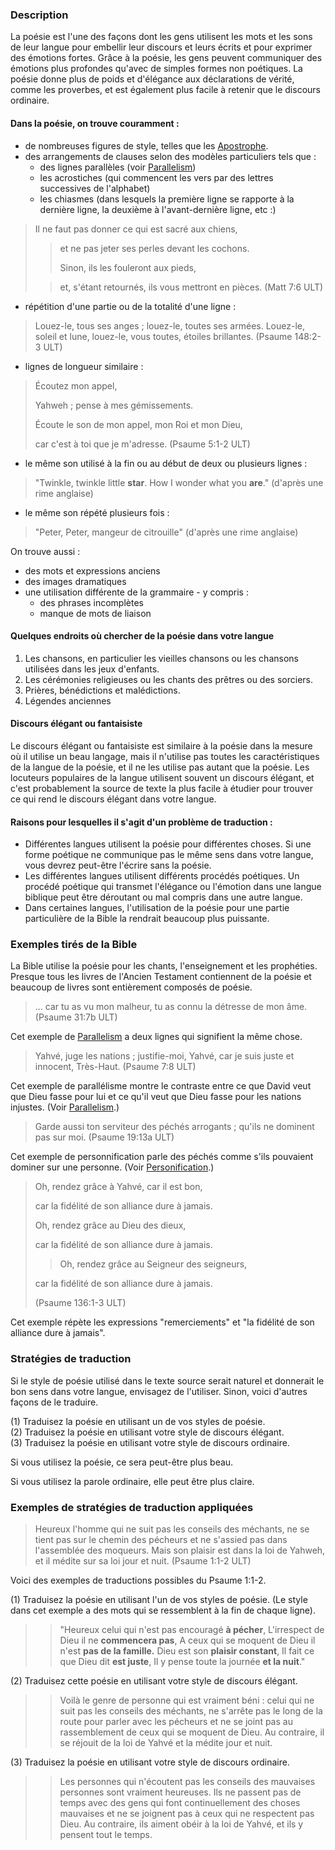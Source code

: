 ### Description

La poésie est l'une des façons dont les gens utilisent les mots et les sons de leur langue pour embellir leur discours et leurs écrits et pour exprimer des émotions fortes. Grâce à la poésie, les gens peuvent communiquer des émotions plus profondes qu'avec de simples formes non poétiques. La poésie donne plus de poids et d'élégance aux déclarations de vérité, comme les proverbes, et est également plus facile à retenir que le discours ordinaire.

#### Dans la poésie, on trouve couramment :

* de nombreuses figures de style, telles que les [Apostrophe](../figs-apostrophe/01.md).
* des arrangements de clauses selon des modèles particuliers tels que :
    * des lignes parallèles (voir [Parallelism](../figs-parallelism/01.md))
    * les acrostiches (qui commencent les vers par des lettres successives de l'alphabet)
    * les chiasmes (dans lesquels la première ligne se rapporte à la dernière ligne, la deuxième à l'avant-dernière ligne, etc :)
> Il ne faut pas donner ce qui est sacré aux chiens,
>
>> et ne pas jeter ses perles devant les cochons.
>>
>> Sinon, ils les fouleront aux pieds,
>
> > et, s'étant retournés, ils vous mettront en pièces. (Matt 7:6 ULT)

* répétition d'une partie ou de la totalité d'une ligne :

> Louez-le, tous ses anges ; louez-le, toutes ses armées. Louez-le, soleil et lune, louez-le, vous toutes, étoiles brillantes. (Psaume 148:2-3 ULT)

* lignes de longueur similaire :

> Écoutez mon appel,
>
> Yahweh ; pense à mes gémissements.
>
> Écoute le son de mon appel, mon Roi et mon Dieu,
>
> car c'est à toi que je m'adresse. (Psaume 5:1-2 ULT)

* le même son utilisé à la fin ou au début de deux ou plusieurs lignes :

> "Twinkle, twinkle little **star**. How I wonder what you **are**." (d'après une rime anglaise)

* le même son répété plusieurs fois :

> "Peter, Peter, mangeur de citrouille" (d'après une rime anglaise)

 On trouve aussi :

 * des mots et expressions anciens
 * des images dramatiques
 * une utilisation différente de la grammaire - y compris :
     * des phrases incomplètes
     * manque de mots de liaison

#### Quelques endroits où chercher de la poésie dans votre langue

1. Les chansons, en particulier les vieilles chansons ou les chansons utilisées dans les jeux d'enfants.
1. Les cérémonies religieuses ou les chants des prêtres ou des sorciers.
1. Prières, bénédictions et malédictions.
1. Légendes anciennes

#### Discours élégant ou fantaisiste

Le discours élégant ou fantaisiste est similaire à la poésie dans la mesure où il utilise un beau langage, mais il n'utilise pas toutes les caractéristiques de la langue de la poésie, et il ne les utilise pas autant que la poésie. Les locuteurs populaires de la langue utilisent souvent un discours élégant, et c'est probablement la source de texte la plus facile à étudier pour trouver ce qui rend le discours élégant dans votre langue.

#### Raisons pour lesquelles il s'agit d'un problème de traduction :

* Différentes langues utilisent la poésie pour différentes choses. Si une forme poétique ne communique pas le même sens dans votre langue, vous devrez peut-être l'écrire sans la poésie.
* Les différentes langues utilisent différents procédés poétiques. Un procédé poétique qui transmet l'élégance ou l'émotion dans une langue biblique peut être déroutant ou mal compris dans une autre langue.
* Dans certaines langues, l'utilisation de la poésie pour une partie particulière de la Bible la rendrait beaucoup plus puissante.

### Exemples tirés de la Bible

La Bible utilise la poésie pour les chants, l'enseignement et les prophéties. Presque tous les livres de l'Ancien Testament contiennent de la poésie et beaucoup de livres sont entièrement composés de poésie.

> ... car tu as vu mon malheur, tu as connu la détresse de mon âme. (Psaume 31:7b ULT)

Cet exemple de [Parallelism](../figs-parallelism/01.md) a deux lignes qui signifient la même chose.

> Yahvé, juge les nations ; justifie-moi, Yahvé, car je suis juste et innocent, Très-Haut. (Psaume 7:8 ULT)

Cet exemple de parallélisme montre le contraste entre ce que David veut que Dieu fasse pour lui et ce qu'il veut que Dieu fasse pour les nations injustes. (Voir [Parallelism](../figs-parallelism/01.md).)

> Garde aussi ton serviteur des péchés arrogants ; qu'ils ne dominent pas sur moi. (Psaume 19:13a ULT)

Cet exemple de personnification parle des péchés comme s'ils pouvaient dominer sur une personne. (Voir [Personification](../figs-personification/01.md).)

> Oh, rendez grâce à Yahvé, car il est bon,
>
> car la fidélité de son alliance dure à jamais.
>
> Oh, rendez grâce au Dieu des dieux,
>
> car la fidélité de son alliance dure à jamais.
>
> > Oh, rendez grâce au Seigneur des seigneurs,
>
> car la fidélité de son alliance dure à jamais.
>
> (Psaume 136:1-3 ULT)

Cet exemple répète les expressions "remerciements" et "la fidélité de son alliance dure à jamais".

### Stratégies de traduction

Si le style de poésie utilisé dans le texte source serait naturel et donnerait le bon sens dans votre langue, envisagez de l'utiliser. Sinon, voici d'autres façons de le traduire.

(1) Traduisez la poésie en utilisant un de vos styles de poésie.<br>
(2) Traduisez la poésie en utilisant votre style de discours élégant.<br>
(3) Traduisez la poésie en utilisant votre style de discours ordinaire.

Si vous utilisez la poésie, ce sera peut-être plus beau.

Si vous utilisez la parole ordinaire, elle peut être plus claire.

### Exemples de stratégies de traduction appliquées

> Heureux l'homme qui ne suit pas les conseils des méchants, ne se tient pas sur le chemin des pécheurs et ne s'assied pas dans l'assemblée des moqueurs. Mais son plaisir est dans la loi de Yahweh, et il médite sur sa loi jour et nuit. (Psaume 1:1-2 ULT)

Voici des exemples de traductions possibles du Psaume 1:1-2.

(1) Traduisez la poésie en utilisant l'un de vos styles de poésie. (Le style dans cet exemple a des mots qui se ressemblent à la fin de chaque ligne).

> > "Heureux celui qui n'est pas encouragé **à pécher**, L'irrespect de Dieu il ne **commencera pas**, A ceux qui se moquent de Dieu il n'est **pas de la famille.** Dieu est son **plaisir constant**, Il fait ce que Dieu dit **est juste**, Il y pense toute la journée **et la nuit**."

(2) Traduisez cette poésie en utilisant votre style de discours élégant.

> > Voilà le genre de personne qui est vraiment béni : celui qui ne suit pas les conseils des méchants, ne s'arrête pas le long de la route pour parler avec les pécheurs et ne se joint pas au rassemblement de ceux qui se moquent de Dieu. Au contraire, il se réjouit de la loi de Yahvé et la médite jour et nuit.

(3) Traduisez la poésie en utilisant votre style de discours ordinaire.

> > Les personnes qui n'écoutent pas les conseils des mauvaises personnes sont vraiment heureuses. Ils ne passent pas de temps avec des gens qui font continuellement des choses mauvaises et ne se joignent pas à ceux qui ne respectent pas Dieu. Au contraire, ils aiment obéir à la loi de Yahvé, et ils y pensent tout le temps.
